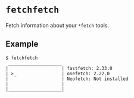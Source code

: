 # `fetchfetch`

Fetch information about your `*fetch` tools.

## Example

```console
$ fetchfetch
 ____________________
|                    | fastfetch: 2.33.0
| >_                 | onefetch: 2.22.0
|                    | Neofetch: Not installed
|                    |
|____________________|
```
